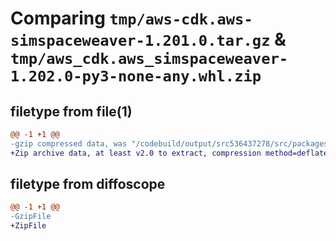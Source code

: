 # Comparing `tmp/aws-cdk.aws-simspaceweaver-1.201.0.tar.gz` & `tmp/aws_cdk.aws_simspaceweaver-1.202.0-py3-none-any.whl.zip`

## filetype from file(1)

```diff
@@ -1 +1 @@
-gzip compressed data, was "/codebuild/output/src536437278/src/packages/@aws-cdk/aws-simspaceweaver/dist/python/aws-cdk.aws-simspaceweaver-1.201.0.tar", last modified: Wed May 10 17:09:17 2023, max compression
+Zip archive data, at least v2.0 to extract, compression method=deflate
```

## filetype from diffoscope

```diff
@@ -1 +1 @@
-GzipFile
+ZipFile
```

